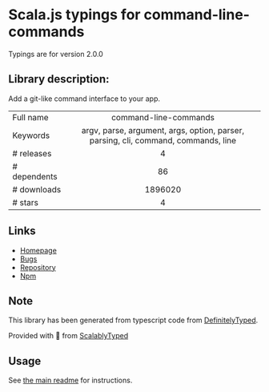 
# Scala.js typings for command-line-commands

Typings are for version 2.0.0

## Library description:
Add a git-like command interface to your app.

|                    |                 |
| ------------------ | :-------------: |
| Full name          | command-line-commands |
| Keywords           | argv, parse, argument, args, option, parser, parsing, cli, command, commands, line |
| # releases         | 4 |
| # dependents       | 86 |
| # downloads        | 1896020 |
| # stars            | 4 |

## Links
- [Homepage](https://github.com/75lb/command-line-commands#readme)
- [Bugs](https://github.com/75lb/command-line-commands/issues)
- [Repository](https://github.com/75lb/command-line-commands)
- [Npm](https://www.npmjs.com/package/command-line-commands)
    


## Note
This library has been generated from typescript code from [DefinitelyTyped](https://definitelytyped.org).

Provided with :purple_heart: from [ScalablyTyped](https://github.com/oyvindberg/ScalablyTyped)

## Usage
See [the main readme](../../readme.md) for instructions.


